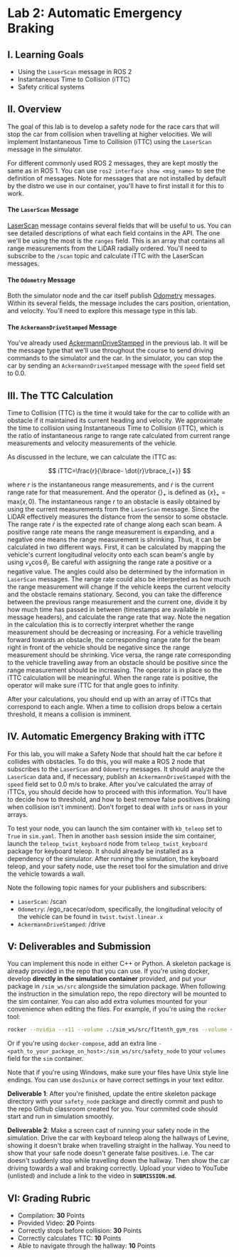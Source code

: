# Lab 2: Automatic Emergency Braking

## I. Learning Goals

- Using the `LaserScan` message in ROS 2
- Instantaneous Time to Collision (iTTC)
- Safety critical systems

## II. Overview

The goal of this lab is to develop a safety node for the race cars that will stop the car from collision when travelling at higher velocities. We will implement Instantaneous Time to Collision (iTTC) using the `LaserScan` message in the simulator.

For different commonly used ROS 2 messages, they are kept mostly the same as in ROS 1. You can use `ros2 interface show <msg_name>` to see the definition of messages. Note for messages that are not installed by default by the distro we use in our container, you'll have to first install it for this to work.

#### The `LaserScan` Message

[LaserScan](http://docs.ros.org/en/noetic/api/sensor_msgs/html/msg/LaserScan.html) message contains several fields that will be useful to us. You can see detailed descriptions of what each field contains in the API. The one we'll be using the most is the `ranges` field. This is an array that contains all range measurements from the LiDAR radially ordered. You'll need to subscribe to the `/scan` topic and calculate iTTC with the LaserScan messages.

#### The `Odometry` Message

Both the simulator node and the car itself publish [Odometry](http://docs.ros.org/en/noetic/api/nav_msgs/html/msg/Odometry.html) messages. Within its several fields, the message includes the cars position, orientation, and velocity. You'll need to explore this message type in this lab.

#### The `AckermannDriveStamped` Message

You've already used [AckermannDriveStamped](http://docs.ros.org/en/jade/api/ackermann_msgs/html/msg/AckermannDriveStamped.html) in the previous lab. It will be the message type that we'll use throughout the course to send driving commands to the simulator and the car. In the simulator, you can stop the car by sending an `AckermannDriveStamped` message with the `speed` field set to 0.0.

## III. The TTC Calculation

Time to Collision (TTC) is the time it would take for the car to collide with an obstacle if it maintained its current heading and velocity. We approximate the time to collision using Instantaneous Time to Collision (iTTC), which is the ratio of instantaneous range to range rate calculated from current range measurements and velocity measurements of the vehicle.

As discussed in the lecture, we can calculate the iTTC as:

$$ iTTC=\frac{r}{\lbrace- \dot{r}\rbrace_{+}} $$

where $r$ is the instantaneous range measurements, and $\dot{r}$ is the current range rate for that measurement.
And the operator $\lbrace \rbrace_{+}$ is defined as $\lbrace x \rbrace_{+} = \text{max}( x, 0 )$.
The instantaneous range $r$ to an obstacle is easily obtained by using the current measurements from the `LaserScan` message. Since the LiDAR effectively measures the distance from the sensor to some obstacle.
The range rate $\dot{r}$ is the expected rate of change along each scan beam. A positive range rate means the range measurement is expanding, and a negative one means the range measurement is shrinking.
Thus, it can be calculated in two different ways.
First, it can be calculated by mapping the vehicle's current longitudinal velocity onto each scan beam's angle by using $v_x \cos{\theta_{i}}$. Be careful with assigning the range rate a positive or a negative value.
The angles could also be determined by the information in `LaserScan` messages. The range rate could also be interpreted as how much the range measurement will change if the vehicle keeps the current velocity and the obstacle remains stationary.
Second, you can take the difference between the previous range measurement and the current one, divide it by how much time has passed in between (timestamps are available in message headers), and calculate the range rate that way.
Note the negation in the calculation this is to correctly interpret whether the range measurement should be decreasing or increasing. For a vehicle travelling forward towards an obstacle, the corresponding range rate for the beam right in front of the vehicle should be negative since the range measurement should be shrinking. Vice versa, the range rate corresponding to the vehicle travelling away from an obstacle should be positive since the range measurement should be increasing. The operator is in place so the iTTC calculation will be meaningful. When the range rate is positive, the operator will make sure iTTC for that angle goes to infinity.

After your calculations, you should end up with an array of iTTCs that correspond to each angle. When a time to collision drops below a certain threshold, it means a collision is imminent.

## IV. Automatic Emergency Braking with iTTC

For this lab, you will make a Safety Node that should halt the car before it collides with obstacles. To do this, you will make a ROS 2 node that subscribes to the `LaserScan` and `Odometry` messages. It should analyze the `LaserScan` data and, if necessary, publish an `AckermannDriveStamped` with the `speed` field set to 0.0 m/s to brake. After you've calculated the array of iTTCs, you should decide how to proceed with this information. You'll have to decide how to threshold, and how to best remove false positives (braking when collision isn't imminent). Don't forget to deal with `inf`s or `nan`s in your arrays.

To test your node, you can launch the sim container with `kb_teleop` set to `True` in `sim.yaml`. Then in another `bash` session inside the sim container, launch the `teleop_twist_keyboard` node from `teleop_twist_keyboard` package for keyboard teleop. It should already be installed as a dependency of the simulator. After running the simulation, the keyboard teleop, and your safety node, use the reset tool for the simulation and drive the vehicle towards a wall.

Note the following topic names for your publishers and subscribers:

- `LaserScan`: /scan
- `Odometry`: /ego_racecar/odom, specifically, the longitudinal velocity of the vehicle can be found in `twist.twist.linear.x`
- `AckermannDriveStamped`: /drive

## V: Deliverables and Submission
You can implement this node in either C++ or Python. A skeleton package is already provided in the repo that you can use. If you're using docker, develop **directly in the simulation container** provided, and put your package in `/sim_ws/src` alongside the simulation package.
When following the instruction in the simulation repo, the repo directory will be mounted to the sim container. You can also add extra volumes mounted for your convenience when editing the files. For example, if you're using the `rocker` tool:

```bash
rocker --nvidia --x11 --volume .:/sim_ws/src/f1tenth_gym_ros --volume <path_to_your_package_on_host>:/sim_ws/src/safety_node -- f1tenth_gym_ros
```

Or if you're using `docker-compose`, add an extra line `- <path_to_your_package_on_host>:/sim_ws/src/safety_node` to your `volumes` field for the `sim` container.

Note that if you're using Windows, make sure your files have Unix style line endings. You can use `dos2unix` or have correct settings in your text editor.

**Deliverable 1**: After you're finished, update the entire skeleton package directory with your `safety_node` package and directly commit and push to the repo Github classroom created for you. Your commited code should start and run in simulation smoothly.

**Deliverable 2**: Make a screen cast of running your safety node in the simulation. Drive the car with keyboard teleop along the hallways of Levine, showing it doesn't brake when travelling straight in the hallway. You need to show that your safe node doesn't generate false positives. i.e. The car doesn't suddenly stop while travelling down the hallway. Then show the car driving towards a wall and braking correctly. Upload your video to YouTube (unlisted) and include a link to the video in **`SUBMISSION.md`**.

## VI: Grading Rubric
- Compilation: **30** Points
- Provided Video: **20** Points
- Correctly stops before collision: **30** Points
- Correctly calculates TTC: **10** Points
- Able to navigate through the hallway: **10** Points
